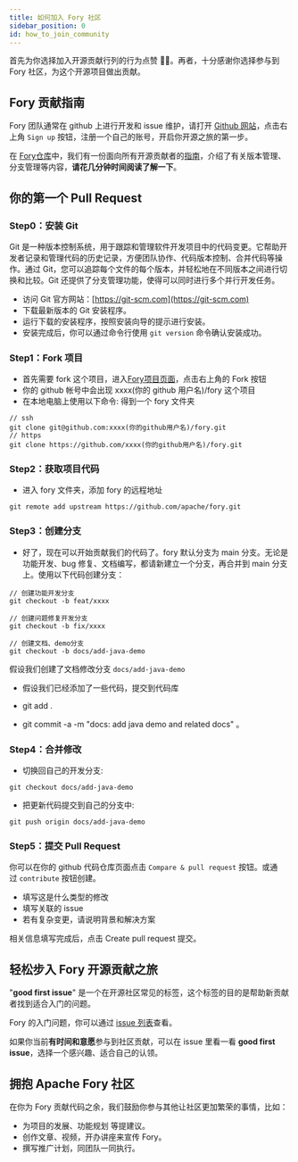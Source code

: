 ```yaml
---
title: 如何加入 Fory 社区
sidebar_position: 0
id: how_to_join_community
---
```


首先为你选择加入开源贡献行列的行为点赞 👍🏻。再者，十分感谢你选择参与到 Fory 社区，为这个开源项目做出贡献。

## Fory 贡献指南

Fory 团队通常在 github 上进行开发和 issue 维护，请打开 [Github 网站](https://github.com/)，点击右上角 `Sign up` 按钮，注册一个自己的账号，开启你开源之旅的第一步。

在 [Fory仓库](https://github.com/apache/fory)中，我们有一份面向所有开源贡献者的[指南](https://fory.apache.org/zh-CN/docs/docs/community/)，介绍了有关版本管理、分支管理等内容，**请花几分钟时间阅读了解一下**。

## 你的第一个 Pull Request

### Step0：安装 Git

Git 是一种版本控制系统，用于跟踪和管理软件开发项目中的代码变更。它帮助开发者记录和管理代码的历史记录，方便团队协作、代码版本控制、合并代码等操作。通过 Git，您可以追踪每个文件的每个版本，并轻松地在不同版本之间进行切换和比较。Git 还提供了分支管理功能，使得可以同时进行多个并行开发任务。

- 访问 Git 官方网站：[https://git-scm.com](https://git-scm.com)
- 下载最新版本的 Git 安装程序。
- 运行下载的安装程序，按照安装向导的提示进行安装。
- 安装完成后，你可以通过命令行使用 `git version` 命令确认安装成功。

### Step1：Fork 项目

- 首先需要 fork 这个项目，进入[Fory项目页面](https://github.com/apache/fory)，点击右上角的 Fork 按钮
- 你的 github 帐号中会出现 xxxx(你的 github 用户名)/fory 这个项目
- 在本地电脑上使用以下命令: 得到一个 fory 文件夹

```
// ssh
git clone git@github.com:xxxx(你的github用户名)/fory.git
// https
git clone https://github.com/xxxx(你的github用户名)/fory.git
```

### Step2：获取项目代码

- 进入 fory 文件夹，添加 fory 的远程地址

```
git remote add upstream https://github.com/apache/fory.git
```

### Step3：创建分支

- 好了，现在可以开始贡献我们的代码了。fory 默认分支为 main  分支。无论是功能开发、bug 修复、文档编写，都请新建立一个分支，再合并到 main 分支上。使用以下代码创建分支：

```shell
// 创建功能开发分支
git checkout -b feat/xxxx

// 创建问题修复开发分支
git checkout -b fix/xxxx

// 创建文档、demo分支
git checkout -b docs/add-java-demo
```

假设我们创建了文档修改分支 `docs/add-java-demo`

- 假设我们已经添加了一些代码，提交到代码库

- git add .

- git commit -a -m "docs: add java demo and related docs" 。

### Step4：合并修改

- 切换回自己的开发分支:

```
git checkout docs/add-java-demo
```

- 把更新代码提交到自己的分支中:

```
git push origin docs/add-java-demo
```

### Step5：提交 Pull Request

你可以在你的 github 代码仓库页面点击 `Compare & pull request` 按钮。或通过 `contribute` 按钮创建。

- 填写这是什么类型的修改
- 填写关联的 issue
- 若有复杂变更，请说明背景和解决方案

相关信息填写完成后，点击 Create pull request 提交。

## **轻松步入 Fory 开源贡献之旅**

"**good first issue**" 是一个在开源社区常见的标签，这个标签的目的是帮助新贡献者找到适合入门的问题。

Fory 的入门问题，你可以通过 [issue 列表](https://github.com/apache/fory/issues)查看。

如果你当前**有时间和意愿**参与到社区贡献，可以在 issue 里看一看 **good first issue**，选择一个感兴趣、适合自己的认领。

## 拥抱 Apache Fory 社区

在你为 Fory 贡献代码之余，我们鼓励你参与其他让社区更加繁荣的事情，比如：

- 为项目的发展、功能规划 等提建议。
- 创作文章、视频，开办讲座来宣传 Fory。
- 撰写推广计划，同团队一同执行。
